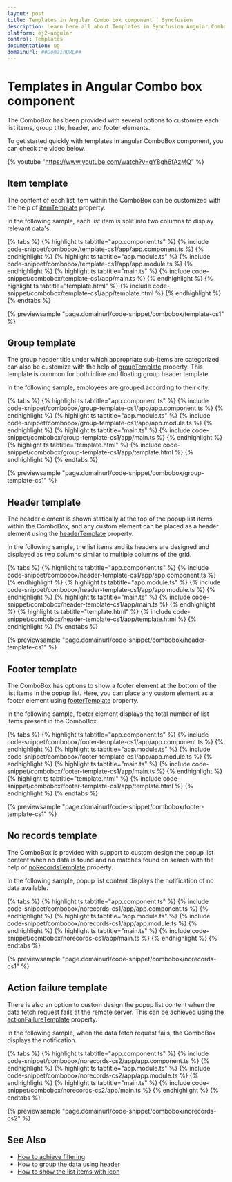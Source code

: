 ```yaml
---
layout: post
title: Templates in Angular Combo box component | Syncfusion
description: Learn here all about Templates in Syncfusion Angular Combo box component of Syncfusion Essential JS 2 and more.
platform: ej2-angular
control: Templates 
documentation: ug
domainurl: ##DomainURL##
---
```


# Templates in Angular Combo box component

The ComboBox has been provided with several options to customize each list items, group title, header, and footer elements.

To get started quickly with templates in angular ComboBox component, you can check the video below.

{% youtube "https://www.youtube.com/watch?v=gY8gh6fAzMQ" %}

## Item template

The content of each list item within the ComboBox can be customized with the help of [itemTemplate](https://ej2.syncfusion.com/angular/documentation/api/combo-box/#itemtemplate) property.

In the following sample, each list item is split into two columns to display relevant data's.

{% tabs %}
{% highlight ts tabtitle="app.component.ts" %}
{% include code-snippet/combobox/template-cs1/app/app.component.ts %}
{% endhighlight %}
{% highlight ts tabtitle="app.module.ts" %}
{% include code-snippet/combobox/template-cs1/app/app.module.ts %}
{% endhighlight %}
{% highlight ts tabtitle="main.ts" %}
{% include code-snippet/combobox/template-cs1/app/main.ts %}
{% endhighlight %}
{% highlight ts tabtitle="template.html" %}
{% include code-snippet/combobox/template-cs1/app/template.html %}
{% endhighlight %}
{% endtabs %}
  
{% previewsample "page.domainurl/code-snippet/combobox/template-cs1" %}

## Group template

The group header title under which appropriate sub-items are categorized can also be
customize with the help of [groupTemplate](https://ej2.syncfusion.com/angular/documentation/api/combo-box/#grouptemplate) property.
This template is common for both inline and floating group header template.

In the following sample, employees are grouped according to their city.

{% tabs %}
{% highlight ts tabtitle="app.component.ts" %}
{% include code-snippet/combobox/group-template-cs1/app/app.component.ts %}
{% endhighlight %}
{% highlight ts tabtitle="app.module.ts" %}
{% include code-snippet/combobox/group-template-cs1/app/app.module.ts %}
{% endhighlight %}
{% highlight ts tabtitle="main.ts" %}
{% include code-snippet/combobox/group-template-cs1/app/main.ts %}
{% endhighlight %}
{% highlight ts tabtitle="template.html" %}
{% include code-snippet/combobox/group-template-cs1/app/template.html %}
{% endhighlight %}
{% endtabs %}
  
{% previewsample "page.domainurl/code-snippet/combobox/group-template-cs1" %}

## Header template

The header element is shown statically at the top of the popup list items within the
ComboBox, and any custom element can be placed as a header element using the
[headerTemplate](https://ej2.syncfusion.com/angular/documentation/api/combo-box/#headertemplate) property.

In the following sample, the list items and its headers are designed and displayed as two columns similar to multiple columns of the grid.

{% tabs %}
{% highlight ts tabtitle="app.component.ts" %}
{% include code-snippet/combobox/header-template-cs1/app/app.component.ts %}
{% endhighlight %}
{% highlight ts tabtitle="app.module.ts" %}
{% include code-snippet/combobox/header-template-cs1/app/app.module.ts %}
{% endhighlight %}
{% highlight ts tabtitle="main.ts" %}
{% include code-snippet/combobox/header-template-cs1/app/main.ts %}
{% endhighlight %}
{% highlight ts tabtitle="template.html" %}
{% include code-snippet/combobox/header-template-cs1/app/template.html %}
{% endhighlight %}
{% endtabs %}
  
{% previewsample "page.domainurl/code-snippet/combobox/header-template-cs1" %}

## Footer template

The ComboBox has options to show a footer element at the bottom of the list items in the popup list. Here, you can place any custom element as a footer element using
[footerTemplate](https://ej2.syncfusion.com/angular/documentation/api/combo-box/#footertemplate) property.

In the following sample, footer element displays the total number of list items present in the ComboBox.

{% tabs %}
{% highlight ts tabtitle="app.component.ts" %}
{% include code-snippet/combobox/footer-template-cs1/app/app.component.ts %}
{% endhighlight %}
{% highlight ts tabtitle="app.module.ts" %}
{% include code-snippet/combobox/footer-template-cs1/app/app.module.ts %}
{% endhighlight %}
{% highlight ts tabtitle="main.ts" %}
{% include code-snippet/combobox/footer-template-cs1/app/main.ts %}
{% endhighlight %}
{% highlight ts tabtitle="template.html" %}
{% include code-snippet/combobox/footer-template-cs1/app/template.html %}
{% endhighlight %}
{% endtabs %}
  
{% previewsample "page.domainurl/code-snippet/combobox/footer-template-cs1" %}

## No records template

The ComboBox is provided with support to custom design the popup list content when no data is found and no matches found on search with the help of [noRecordsTemplate](https://ej2.syncfusion.com/angular/documentation/api/combo-box/#norecordstemplate) property.

In the following sample, popup list content displays the notification of no data available.

{% tabs %}
{% highlight ts tabtitle="app.component.ts" %}
{% include code-snippet/combobox/norecords-cs1/app/app.component.ts %}
{% endhighlight %}
{% highlight ts tabtitle="app.module.ts" %}
{% include code-snippet/combobox/norecords-cs1/app/app.module.ts %}
{% endhighlight %}
{% highlight ts tabtitle="main.ts" %}
{% include code-snippet/combobox/norecords-cs1/app/main.ts %}
{% endhighlight %}
{% endtabs %}
  
{% previewsample "page.domainurl/code-snippet/combobox/norecords-cs1" %}

## Action failure template

There is also an option to custom design the popup list content when the data fetch request fails at the remote server. This can be achieved using the
[actionFailureTemplate](https://ej2.syncfusion.com/angular/documentation/api/combo-box/#actionfailuretemplate) property.

In the following sample, when the data fetch request fails, the ComboBox displays the notification.

{% tabs %}
{% highlight ts tabtitle="app.component.ts" %}
{% include code-snippet/combobox/norecords-cs2/app/app.component.ts %}
{% endhighlight %}
{% highlight ts tabtitle="app.module.ts" %}
{% include code-snippet/combobox/norecords-cs2/app/app.module.ts %}
{% endhighlight %}
{% highlight ts tabtitle="main.ts" %}
{% include code-snippet/combobox/norecords-cs2/app/main.ts %}
{% endhighlight %}
{% endtabs %}
  
{% previewsample "page.domainurl/code-snippet/combobox/norecords-cs2" %}

## See Also

* [How to achieve filtering](./filtering/)
* [How to group the data using header](./grouping/)
* [How to show the list items with icon](./how-to/icons-support/)